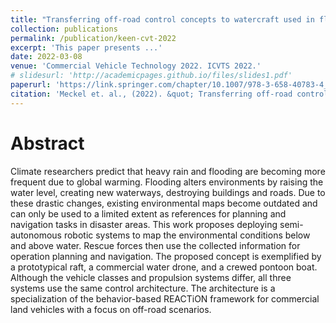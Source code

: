 ```yaml
---
title: "Transferring off-road control concepts to watercraft used in flooded areas."
collection: publications
permalink: /publication/keen-cvt-2022
excerpt: 'This paper presents ...'
date: 2022-03-08
venue: 'Commercial Vehicle Technology 2022. ICVTS 2022.'
# slidesurl: 'http://academicpages.github.io/files/slides1.pdf'
paperurl: 'https://link.springer.com/chapter/10.1007/978-3-658-40783-4_9'
citation: 'Meckel et. al., (2022). &quot; Transferring off-road control concepts to watercraft used in flooded areas.&quot; <i>Commercial Vehicle Technology 2022. ICVTS 2022.</i>. pp. 121-136(1).'
---
```


Abstract
===
Climate researchers predict that heavy rain and flooding are becoming more frequent due to global warming. Flooding alters environments by raising the water level, creating new waterways, destroying buildings and roads. Due to these drastic changes, existing environmental maps become outdated and can only be used to a limited extent as references for planning and navigation tasks in disaster areas. This work proposes deploying semi-autonomous robotic systems to map the environmental conditions below and above water. Rescue forces then use the collected information for operation planning and navigation. The proposed concept is exemplified by a prototypical raft, a commercial water drone, and a crewed pontoon boat. Although the vehicle classes and propulsion systems differ, all three systems use the same control architecture. The architecture is a specialization of the behavior-based REACTiON framework for commercial land vehicles with a focus on off-road scenarios.
